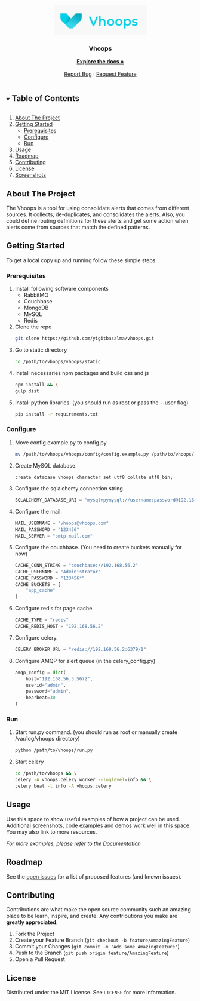 <!-- PROJECT LOGO -->
<br />
<p align="center">
  <a href="https://github.com/yigitbasalma/vhoops">
    <img src="docs/images/logo.png" alt="Logo" width="250" height="80">
  </a>

  <h3 align="center">Vhoops</h3>

  <p align="center">
    <a href="https://github.com/yigitbasalma/vhoops/tree/master/docs"><strong>Explore the docs »</strong></a>
    <br />
    <br />
    <a href="https://github.com/yigitbasalma/vhoops/issues">Report Bug</a>
    ·
    <a href="https://github.com/yigitbasalma/vhoops/issues">Request Feature</a>
  </p>
</p>



<!-- TABLE OF CONTENTS -->
<details open="open">
  <summary><h2 style="display: inline-block">Table of Contents</h2></summary>
  <ol>
    <li>
      <a href="#about-the-project">About The Project</a>
    </li>
    <li>
      <a href="#getting-started">Getting Started</a>
      <ul>
        <li><a href="#prerequisites">Prerequisites</a></li>
        <li><a href="#configure">Configure</a></li>
        <li><a href="#run">Run</a></li>
      </ul>
    </li>
    <li><a href="#usage">Usage</a></li>
    <li><a href="#roadmap">Roadmap</a></li>
    <li><a href="#contributing">Contributing</a></li>
    <li><a href="#license">License</a></li>
    <li><a href="https://github.com/yigitbasalma/vhoops/tree/master/docs/images/screenshots">Screenshots</a></li>
  </ol>
</details>



<!-- ABOUT THE PROJECT -->
## About The Project

The Vhoops is a tool for using consolidate alerts that comes from different sources. It collects, de-duplicates, and consolidates the alerts. Also, you could define routing definitions for these alerts and get some action when alerts come from sources that match the defined patterns.



<!-- GETTING STARTED -->
## Getting Started

To get a local copy up and running follow these simple steps.

### Prerequisites

1. Install following software components
   * RabbitMQ
   * Couchbase
   * MongoDB
   * MySQL
   * Redis
2. Clone the repo
   ```sh
   git clone https://github.com/yigitbasalma/vhoops.git
   ```
3. Go to static directory
   ```sh
   cd /path/to/vhoops/vhoops/static
   ```
4. Install necessaries npm packages and build css and js
   ```sh
   npm install && \
   gulp dist
   ```
5. Install python libraries. (you should run as root or pass the --user flag)
   ```bash
   pip install -r requirements.txt
   ```
   
### Configure

1. Move config.example.py to config.py
   ```sh
   mv /path/to/vhoops/vhoops/config/config.example.py /path/to/vhoops/vhoops/config/config.py
   ```
2. Create MySQL database.
   ```sh
   create database vhoops character set utf8 collate utf8_bin;
   ```
3. Configure the sqlalchemy connection string.
   ```python
   SQLALCHEMY_DATABASE_URI = "mysql+pymysql://username:password@192.168.56.2:3306/vhoops"
   ```
4. Configure the mail.
   ```python
   MAIL_USERNAME = "vhoops@vhoops.com"
   MAIL_PASSWORD = "123456"
   MAIL_SERVER = "smtp.mail.com"
   ```
5. Configure the couchbase. (You need to create buckets manually for now)
   ```python
   CACHE_CONN_STRING = "couchbase://192.168.56.2"
   CACHE_USERNAME = "Administrator"
   CACHE_PASSWORD = "123456*"
   CACHE_BUCKETS = [
       "app_cache"
   ]
   ```
6. Configure redis for page cache.
   ```python
   CACHE_TYPE = "redis"
   CACHE_REDIS_HOST = "192.168.56.2"
   ```
7. Configure celery.
   ```python
   CELERY_BROKER_URL = "redis://192.168.56.2:6379/1"
   ```
8. Configure AMQP for alert queue (in the celery_config.py)
   ```python
   amqp_config = dict(
       host="192.168.56.3:5672",
       userid="admin",
       password="admin",
       hearbeat=30
   )
   ```

### Run

1. Start run.py command. (you should run as root or manually create /var/log/vhoops directory)
   ```sh
   python /path/to/vhoops/run.py
   ```
2. Start celery
   ```bash
   cd /path/to/vhoops && \
   celery -A vhoops.celery worker --loglevel=info && \
   celery beat -l info -A vhoops.celery
   ```



<!-- USAGE EXAMPLES -->
## Usage

Use this space to show useful examples of how a project can be used. Additional screenshots, code examples and demos work well in this space. You may also link to more resources.

_For more examples, please refer to the [Documentation](https://example.com)_



<!-- ROADMAP -->
## Roadmap

See the [open issues](https://github.com/yigitbasalma/vhoops/issues) for a list of proposed features (and known issues).



<!-- CONTRIBUTING -->
## Contributing

Contributions are what make the open source community such an amazing place to be learn, inspire, and create. Any contributions you make are **greatly appreciated**.

1. Fork the Project
2. Create your Feature Branch (`git checkout -b feature/AmazingFeature`)
3. Commit your Changes (`git commit -m 'Add some AmazingFeature'`)
4. Push to the Branch (`git push origin feature/AmazingFeature`)
5. Open a Pull Request



<!-- LICENSE -->
## License

Distributed under the MIT License. See `LICENSE` for more information.